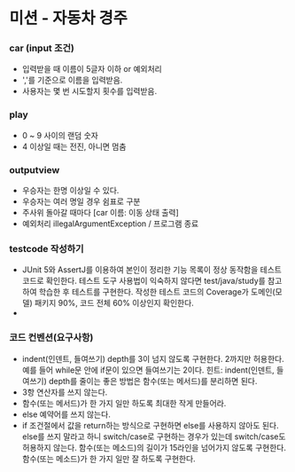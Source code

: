 # 미션 - 자동차 경주

### car (input 조건)
  - 입력받을 때 이름이 5글자 이하 or 예외처리
  - ','를 기준으로 이름을 입력받음.
  - 사용자는 몇 번 시도할지 횟수를 입력받음.

### play
  - 0 ~ 9 사이의 랜덤 숫자
  - 4 이상일 때는 전진, 아니면 멈춤

### outputview
  - 우승자는 한명 이상일 수 있다.
  - 우승자는 여러 명일 경우 쉼표로 구분
  - 주사위 돌아갈 때마다 [car 이름: 이동 상태 출력]
  - 예외처리 illegalArgumentException / 프로그램 종료

### testcode 작성하기
  - JUnit 5와 AssertJ를 이용하여 본인이 정리한 기능 목록이 정상 동작함을 테스트 코드로 확인한다.
    테스트 도구 사용법이 익숙하지 않다면 test/java/study를 참고하여 학습한 후 테스트를 구현한다.
    작성한 테스트 코드의 Coverage가 도메인(모델) 패키지 90%, 코드 전체 60% 이상인지 확인한다.
  - 
### 코드 컨벤션(요구사항)
  - indent(인덴트, 들여쓰기) depth를 3이 넘지 않도록 구현한다. 2까지만 허용한다.
    예를 들어 while문 안에 if문이 있으면 들여쓰기는 2이다.
    힌트: indent(인덴트, 들여쓰기) depth를 줄이는 좋은 방법은 함수(또는 메서드)를 분리하면 된다.
  - 3항 연산자를 쓰지 않는다.
  - 함수(또는 메서드)가 한 가지 일만 하도록 최대한 작게 만들어라.
  - else 예약어를 쓰지 않는다.
  - if 조건절에서 값을 return하는 방식으로 구현하면 else를 사용하지 않아도 된다.
    else를 쓰지 말라고 하니 switch/case로 구현하는 경우가 있는데 switch/case도 허용하지 않는다.
    함수(또는 메소드)의 길이가 15라인을 넘어가지 않도록 구현한다.
    함수(또는 메소드)가 한 가지 일만 잘 하도록 구현한다.